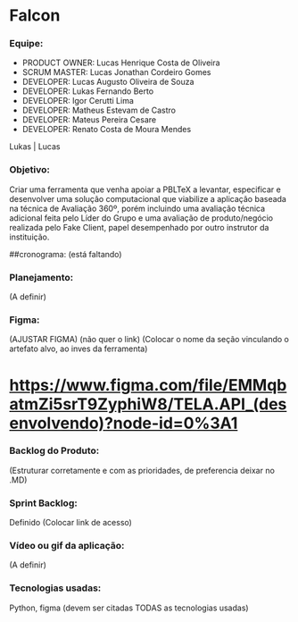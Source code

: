 # Falcon

### Equipe:
* PRODUCT OWNER: Lucas Henrique Costa de Oliveira 
* SCRUM MASTER: Lucas Jonathan Cordeiro Gomes 
* DEVELOPER: Lucas Augusto Oliveira de Souza
* DEVELOPER: Lukas Fernando Berto
* DEVELOPER: Igor Cerutti Lima
* DEVELOPER: Matheus Estevam de Castro
* DEVELOPER: Mateus Pereira Cesare
* DEVELOPER: Renato Costa de Moura Mendes

Lukas | Lucas

### Objetivo:
Criar uma ferramenta que venha apoiar a PBLTeX a levantar, especificar e desenvolver uma
solução computacional que viabilize a aplicação baseada na técnica de Avaliação 360º, porém incluindo uma avaliação
técnica adicional feita pelo Líder do Grupo e uma avaliação de produto/negócio
realizada pelo Fake Client, papel desempenhado por outro instrutor da instituição.

##cronograma:
(está faltando)

### Planejamento:
(A definir)

### Figma:
(AJUSTAR FIGMA)
(não quer o link) 
(Colocar o nome da seção vinculando o artefato alvo, ao inves da ferramenta) 
# https://www.figma.com/file/EMMqbatmZi5srT9ZyphiW8/TELA.API_(desenvolvendo)?node-id=0%3A1

### Backlog do Produto:
(Estruturar corretamente e com as prioridades, de preferencia deixar no .MD)

### Sprint Backlog:
Definido (Colocar link de acesso)

### Vídeo ou gif da aplicação:
(A definir)

### Tecnologias usadas:
Python, figma
(devem ser citadas TODAS as tecnologias usadas)


